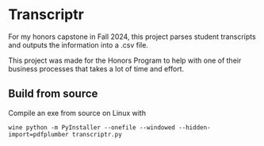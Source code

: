 # Transcriptr

For my honors capstone in Fall 2024, this project parses student transcripts and outputs the information into a .csv file.

This project was made for the Honors Program to help with one of their business processes that takes a lot of time and effort.

## Build from source
Compile an exe from source on Linux with 
```
wine python -m PyInstaller --onefile --windowed --hidden-import=pdfplumber transcriptr.py
```
